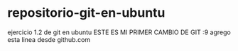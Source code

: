 # repositorio-git-en-ubuntu
ejercicio 1.2 de git en ubuntu
ESTE ES MI PRIMER CAMBIO DE GIT :9
agrego esta linea desde github.com
